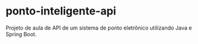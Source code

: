 # ponto-inteligente-api
Projeto de aula de API de um sistema de ponto eletrônico utilizando Java e Spring Boot.
